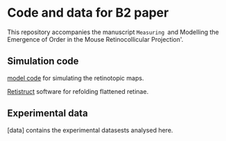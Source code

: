 # Code and data for B2 paper

This repository accompanies the manuscript `Measuring `and Modelling
the Emergence of Order in the Mouse Retinocollicular Projection'.

## Simulation code

[model code](https://github.com/Hjorthmedh/RetinalMap) for simulating
the retinotopic maps.

[Retistruct](http://davidcsterratt.github.io/retistruct/) software for
refolding flattened retinae.

## Experimental data


[data] contains the experimental datasests analysed here.


